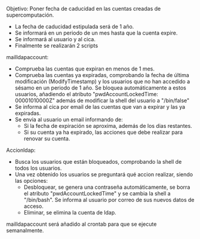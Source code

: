Objetivo: Poner fecha de caducidad en las cuentas creadas de supercomputación.

- La fecha de caducidad estipulada será de 1 año.
- Se informará en un periodo de un mes hasta que la cuenta expire.
- Se informará al usuario y al cica.
- Finalmente se realizarán 2 scripts

mailldapaccount:
 - Comprueba las cuentas que expiran en menos de 1 mes.
 - Comprueba las cuentas ya expiradas, comprobando la fecha de última modificación (ModifyTimestamp) y los usuarios que no han accedido a sésamo en un periodo de 1 año. Se bloquea automáticamente a estos usuarios, añadiendo el atributo "pwdAccountLockedTime: 00001010000Z" además de modificar la shell del usuario a "/bin/false"
 - Se informa al cica por email de las cuentas que van a expirar y las ya expiradas.
 - Se envia al usuario un email informando de:
	- Si la fecha de expiración se aproxima, además de los dias restantes.
	- Si su cuenta ya ha expirado, las acciones que debe realizar para renovar su cuenta.

Accionldap:

 - Busca los usuarios que están bloqueados, comprobando la shell de todos los usuarios.
 - Una vez obtenido los usuarios se preguntará qué accion realizar, siendo las opciones:
	- Desbloquear, se genera una contraseña automáticamente, se borra el atributo "pwdAccountLockedTime" y se cambia la shell a "/bin/bash". Se informa al usuario por correo de sus nuevos datos de acceso.
	- Eliminar, se elimina la cuenta de ldap.

mailldapaccount será añadido al crontab para que se ejecute semanalmente.
